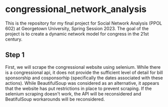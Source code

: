 # congressional_network_analysis
This is the repository for my final project for Social Network Analysis (PPOL 602) at Georgetown University, Spring Session 2023. The goal of the project is to create a dynamic network model for congress in the 21st century. 

## Step 1
First, we will scrape the congressional website using selenium. While there is a congressional api, it does not provide the sufficient level of detail for bill sponsorship and cosponsorhip (specifically the dates associated with these actions). While BeautifulSoup was considered as an alternative, it appears that the website has put restrictions in place to prevent scraping. If the selenium scraping doesn't work, the API will be reconsidered and BeatifulSoup workarounds will be reconsidered. 
